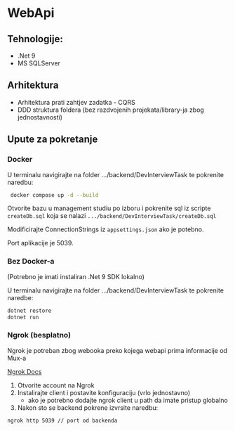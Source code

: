 

# WebApi

## Tehnologije:
 - .Net 9
 - MS SQLServer

## Arhitektura

- Arhitektura prati zahtjev zadatka - CQRS
- DDD struktura foldera (bez razdvojenih projekata/library-ja zbog jednostavnosti)

## Upute za pokretanje

### Docker
U terminalu navigirajte na folder .../backend/DevInterviewTask te pokrenite naredbu:
```bash
 docker compose up -d --build
```
Otvorite bazu u management studiu po izboru i pokrenite sql iz scripte `createDb.sql` koja se nalazi  `.../backend/DevInterviewTask/createDb.sql`

Modificirajte ConnectionStrings iz `appsettings.json` ako je potebno. 

Port aplikacije je 5039.

### Bez Docker-a
(Potrebno je imati instaliran .Net 9 SDK lokalno)

U terminalu navigirajte na folder .../backend/DevInterviewTask te pokrenite naredbe:

```bash
dotnet restore
dotnet run
```


### Ngrok (besplatno)

Ngrok je potreban zbog webooka preko kojega webapi prima informacije od Mux-a

[Ngrok Docs](https://dashboard.ngrok.com/get-started/setup/windows)
1. Otvorite account na Ngrok
2. Instalirajte client i postavite konfiguraciju (vrlo jednostavno)
	- ako je potrebno dodajte ngrok client u path da imate pristup globalno
3. Nakon sto se backend pokrene izvrsite naredbu:

```bash
ngrok http 5039 // port od backenda
```


